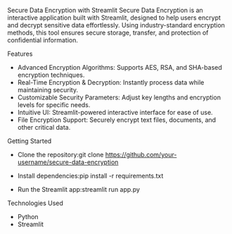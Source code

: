 Secure Data Encryption with Streamlit
Secure Data Encryption is an interactive application built with Streamlit, designed to help users encrypt and decrypt sensitive data effortlessly. Using industry-standard encryption methods, this tool ensures secure storage, transfer, and protection of confidential information.

 Features
- Advanced Encryption Algorithms: Supports AES, RSA, and SHA-based encryption techniques.
- Real-Time Encryption & Decryption: Instantly process data while maintaining security.
- Customizable Security Parameters: Adjust key lengths and encryption levels for specific needs.
- Intuitive UI: Streamlit-powered interactive interface for ease of use.
- File Encryption Support: Securely encrypt text files, documents, and other critical data.

 Getting Started
- Clone the repository:git clone https://github.com/your-username/secure-data-encryption

- Install dependencies:pip install -r requirements.txt

- Run the Streamlit app:streamlit run app.py

Technologies Used
- Python
- Streamlit
